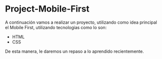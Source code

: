 # Project-Mobile-First
A continuación vamos a realizar un proyecto, utilizando como idea principal el Mobile First, utilizando tecnologias como lo son:
- HTML
- CSS

De esta manera, le daremos un repaso a lo aprendido recientemente.
